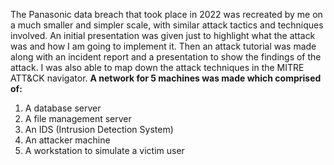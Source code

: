 The Panasonic data breach that took place in 2022 was recreated by me on a much smaller and simpler scale, with similar attack tactics and techniques involved. An initial presentation was given just to highlight what the attack was and how I am going to implement it. Then an attack tutorial was made along with an incident report and a presentation to show the findings of the attack. I was also able to map down the attack techniques in the MITRE ATT&CK navigator.
**A network for 5 machines was made which comprised of:**
1. A database server
2. A file management server
3. An IDS (Intrusion Detection System)
4. An attacker machine
5. A workstation to simulate a victim user

